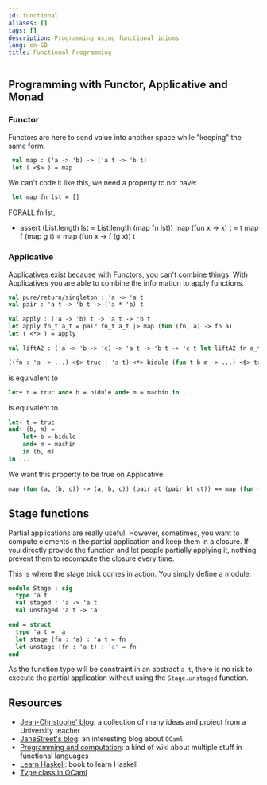 ```yaml
---
id: functional
aliases: []
tags: []
description: Programming using functional idioms
lang: en-GB
title: Functional Programming
---
```


## Programming with Functor, Applicative and Monad

### Functor

Functors are here to send value into another space while "keeping" the same form.

```ocaml
 val map : ('a -> 'b) -> ('a t -> 'b t)
 let ( <$> ) = map
 ```

 We can't code it like this, we need a property to not have:
```ocaml
 let map fn lst = []
```
 FORALL fn lst,
  - assert (List.length lst = List.length (map fn lst)) map (fun x -> x) t = t map f (map g t) = map (fun x -> f (g x)) t
 
### Applicative

Applicatives exist because with Functors, you can't combine things. With Applicatives you are able to combine the information to apply functions.

```ocaml
val pure/return/singleton : 'a -> 'a t
val pair : 'a t -> 'b t -> ('a * 'b) t

val apply : ('a -> 'b) t -> 'a t -> 'b t
let apply fn_t a_t = pair fn_t a_t |> map (fun (fn, a) -> fn a)
let ( <*> ) = apply

val liftA2 : ('a -> 'b -> 'c) -> 'a t -> 'b t -> 'c t let liftA2 fn a_t b_t = pair a_t b_t |> map (fun (a,b) -> fn a b)
```

```ocaml
((fn : 'a -> ...) <$> truc : 'a t) <*> bidule (fun t b m -> ...) <$> truc <*> bidule <*> machin
```
is equivalent to
```ocaml
let+ t = truc and+ b = bidule and+ m = machin in ...
```
is equivalent to
```ocaml
let+ t = truc
and+ (b, m) =
	let+ b = bidule
	and+ m = machin
	in (b, m)
in ...
```

We want this property to be true on Applicative:
```ocaml
map (fun (a, (b, c)) -> (a, b, c)) (pair at (pair bt ct)) == map (fun ((a, b), c) -> (a, b, c)) (pair (pair at bt) ct)
```


## Stage functions

Partial applications are really useful. However, sometimes, you want to compute elements in the partial application and keep them in a closure. If you directly provide the function and let people partially applying it, nothing prevent them to recompute the closure every time.

This is where the stage trick comes in action. You simply define a module:
```ocaml
module Stage : sig
  type 'a t
  val staged : 'a -> 'a t
  val unstaged 'a t -> 'a

end = struct
  type 'a t = 'a
  let stage (fn : 'a) : 'a t = fn
  let unstage (fn : 'a t) : 'a' = fn
end
```

As the function type will be constraint in an abstract `a t`, there is no risk to execute the partial application without using the `Stage.unstaged` function.
## Resources

- [Jean-Christophe' blog](https://backtracking.github.io/): a collection of many ideas and project from a University teacher
- [JaneStreet's blog](https://blog.janestreet.com/): an interesting blog about `OCaml`
- [Programming and computation](https://okmij.org/ftp/Computation/): a kind of wiki about multiple stuff in functional languages
- [Learn Haskell](http://learnyouahaskell.com/chapters): book to learn Haskell
- [Type class in  OCaml](https://blog.shaynefletcher.org/2017/05/more-type-classes-in-ocaml.html)
